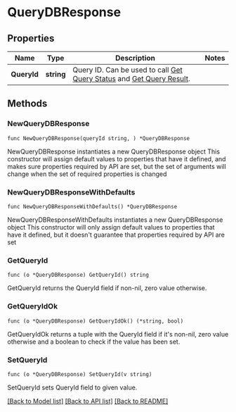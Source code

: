 # QueryDBResponse

## Properties

Name | Type | Description | Notes
------------ | ------------- | ------------- | -------------
**QueryId** | **string** | Query ID. Can be used to call [Get Query Status](./get-query-status) and [Get Query Result](./get-query-result).  | 

## Methods

### NewQueryDBResponse

`func NewQueryDBResponse(queryId string, ) *QueryDBResponse`

NewQueryDBResponse instantiates a new QueryDBResponse object
This constructor will assign default values to properties that have it defined,
and makes sure properties required by API are set, but the set of arguments
will change when the set of required properties is changed

### NewQueryDBResponseWithDefaults

`func NewQueryDBResponseWithDefaults() *QueryDBResponse`

NewQueryDBResponseWithDefaults instantiates a new QueryDBResponse object
This constructor will only assign default values to properties that have it defined,
but it doesn't guarantee that properties required by API are set

### GetQueryId

`func (o *QueryDBResponse) GetQueryId() string`

GetQueryId returns the QueryId field if non-nil, zero value otherwise.

### GetQueryIdOk

`func (o *QueryDBResponse) GetQueryIdOk() (*string, bool)`

GetQueryIdOk returns a tuple with the QueryId field if it's non-nil, zero value otherwise
and a boolean to check if the value has been set.

### SetQueryId

`func (o *QueryDBResponse) SetQueryId(v string)`

SetQueryId sets QueryId field to given value.



[[Back to Model list]](../README.md#documentation-for-models) [[Back to API list]](../README.md#documentation-for-api-endpoints) [[Back to README]](../README.md)


